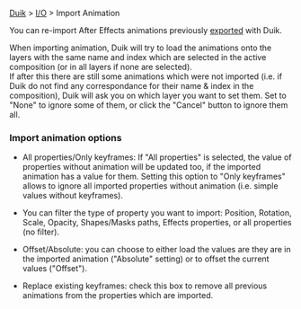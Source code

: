 [Duik](https://github.com/Rainbox-dev/DuAEF_Duik/wiki/Duik-User-Guide) > [I/O](https://github.com/Rainbox-dev/DuAEF_Duik/wiki/i-o) > Import Animation

You can re-import After Effects animations previously [exported](https://github.com/Rainbox-dev/DuAEF_Duik/wiki/Export-Animation) with Duik.

When importing animation, Duik will try to load the animations onto the layers with the same name and index which are selected in the active composition (or in all layers if none are selected).  
If after this there are still some animations which were not imported (i.e. if Duik do not find any correspondance for their name & index in the composition), Duik will ask you on which layer you want to set them. Set to "None" to ignore some of them, or click the "Cancel" button to ignore them all.

### Import animation options

- All properties/Only keyframes: If "All properties" is selected, the value of properties without animation will be updated too, if the imported animation has a value for them. Setting this option to "Only keyframes" allows to ignore all imported properties without animation (i.e. simple values without keyframes).

- You can filter the type of property you want to import: Position, Rotation, Scale, Opacity, Shapes/Masks paths, Effects properties, or all properties (no filter).

- Offset/Absolute: you can choose to either load the values are they are in the imported animation ("Absolute" setting) or to offset the current values ("Offset").

- Replace existing keyframes: check this box to remove all previous animations from the properties which are imported.
